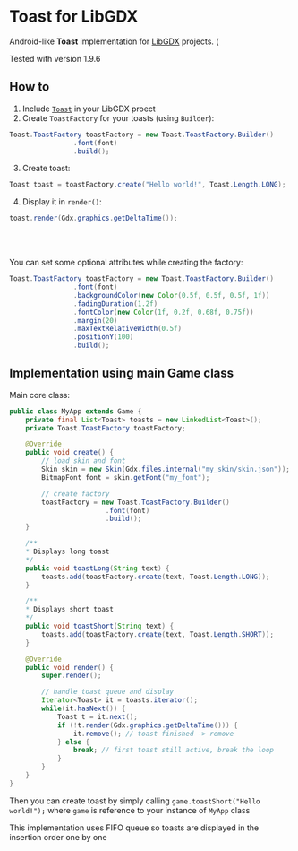 # Toast for LibGDX
Android-like **Toast** implementation for [LibGDX](https://libgdx.badlogicgames.com/) projects. (

Tested with version 1.9.6

How to
-----------
1. Include [`Toast`](src/cz/tchalupnik/libgdx/Toast.java) in your LibGDX proect
2. Create `ToastFactory` for your toasts (using `Builder`):
```java
Toast.ToastFactory toastFactory = new Toast.ToastFactory.Builder()
                .font(font)
                .build();
```
3. Create toast:
```java
Toast toast = toastFactory.create("Hello world!", Toast.Length.LONG);
```
4. Display it in `render()`:
```java
toast.render(Gdx.graphics.getDeltaTime());
```


<br/>
<br/>

You can set some optional attributes while creating the factory:
```java
Toast.ToastFactory toastFactory = new Toast.ToastFactory.Builder()
                .font(font)
                .backgroundColor(new Color(0.5f, 0.5f, 0.5f, 1f))
                .fadingDuration(1.2f)
                .fontColor(new Color(1f, 0.2f, 0.68f, 0.75f))
                .margin(20)
                .maxTextRelativeWidth(0.5f)
                .positionY(100)
                .build();
```

Implementation using main Game class
------------------------------------

Main core class:
```java
public class MyApp extends Game {
    private final List<Toast> toasts = new LinkedList<Toast>();
    private Toast.ToastFactory toastFactory;

    @Override
    public void create() {
        // load skin and font
        Skin skin = new Skin(Gdx.files.internal("my_skin/skin.json"));
        BitmapFont font = skin.getFont("my_font");

        // create factory
        toastFactory = new Toast.ToastFactory.Builder()
                        .font(font)
                        .build();
    }

    /**
    * Displays long toast
    */
    public void toastLong(String text) {
        toasts.add(toastFactory.create(text, Toast.Length.LONG));
    }

    /**
    * Displays short toast
    */
    public void toastShort(String text) {
        toasts.add(toastFactory.create(text, Toast.Length.SHORT));
    }

    @Override
    public void render() {
        super.render();

        // handle toast queue and display
        Iterator<Toast> it = toasts.iterator();
        while(it.hasNext()) {
            Toast t = it.next();
            if (!t.render(Gdx.graphics.getDeltaTime())) {
                it.remove(); // toast finished -> remove
            } else {
                break; // first toast still active, break the loop
            }
        }
    }
}
```

Then you can create toast by simply calling `game.toastShort("Hello world!");` where `game` is reference to your instance of `MyApp` class

This implementation uses FIFO queue so toasts are displayed in the insertion order one by one